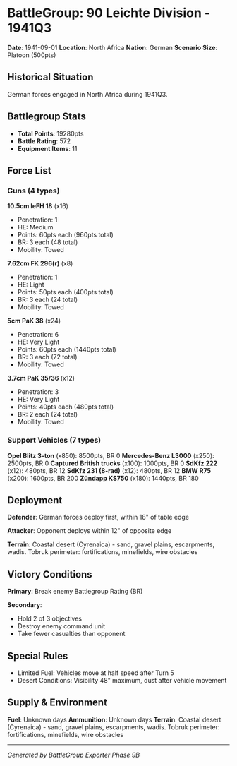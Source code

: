 # BattleGroup: 90 Leichte Division - 1941Q3

**Date**: 1941-09-01
**Location**: North Africa
**Nation**: German
**Scenario Size**: Platoon (500pts)

## Historical Situation

German forces engaged in North Africa during 1941Q3.

## Battlegroup Stats

- **Total Points**: 19280pts
- **Battle Rating**: 572
- **Equipment Items**: 11

## Force List

### Guns (4 types)

**10.5cm leFH 18** (x16)
- Penetration: 1
- HE: Medium
- Points: 60pts each (960pts total)
- BR: 3 each (48 total)
- Mobility: Towed

**7.62cm FK 296(r)** (x8)
- Penetration: 1
- HE: Light
- Points: 50pts each (400pts total)
- BR: 3 each (24 total)
- Mobility: Towed

**5cm PaK 38** (x24)
- Penetration: 6
- HE: Very Light
- Points: 60pts each (1440pts total)
- BR: 3 each (72 total)
- Mobility: Towed

**3.7cm PaK 35/36** (x12)
- Penetration: 3
- HE: Very Light
- Points: 40pts each (480pts total)
- BR: 2 each (24 total)
- Mobility: Towed

### Support Vehicles (7 types)

**Opel Blitz 3-ton** (x850): 8500pts, BR 0
**Mercedes-Benz L3000** (x250): 2500pts, BR 0
**Captured British trucks** (x100): 1000pts, BR 0
**SdKfz 222** (x12): 480pts, BR 12
**SdKfz 231 (8-rad)** (x12): 480pts, BR 12
**BMW R75** (x200): 1600pts, BR 200
**Zündapp KS750** (x180): 1440pts, BR 180

## Deployment

**Defender**: German forces deploy first, within 18" of table edge

**Attacker**: Opponent deploys within 12" of opposite edge

**Terrain**: Coastal desert (Cyrenaica) - sand, gravel plains, escarpments, wadis. Tobruk perimeter: fortifications, minefields, wire obstacles

## Victory Conditions

**Primary**: Break enemy Battlegroup Rating (BR)

**Secondary**:
- Hold 2 of 3 objectives
- Destroy enemy command unit
- Take fewer casualties than opponent

## Special Rules

- Limited Fuel: Vehicles move at half speed after Turn 5
- Desert Conditions: Visibility 48" maximum, dust after vehicle movement

## Supply & Environment

**Fuel**: Unknown days
**Ammunition**: Unknown days
**Terrain**: Coastal desert (Cyrenaica) - sand, gravel plains, escarpments, wadis. Tobruk perimeter: fortifications, minefields, wire obstacles

---

*Generated by BattleGroup Exporter Phase 9B*
